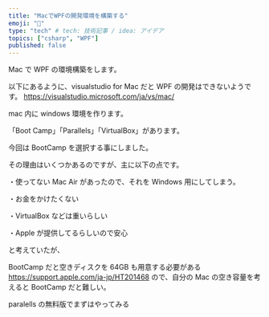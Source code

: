 ```yaml
---
title: "MacでWPFの開発環境を構築する"
emoji: "🔔"
type: "tech" # tech: 技術記事 / idea: アイデア
topics: ["csharp", "WPF"]
published: false
---
```


Mac で WPF の環境構築をします。

以下にあるように、visualstudio for Mac だと WPF の開発はできないようです。
https://visualstudio.microsoft.com/ja/vs/mac/

mac 内に windows 環境を作ります。

「Boot Camp」「Parallels」「VirtualBox」があります。

今回は BootCamp を選択する事にしました。

その理由はいくつかあるのですが、主に以下の点です。

・使ってない Mac Air があったので、それを Windows 用にしてしまう。

・お金をかけたくない

・VirtualBox などは重いらしい

・Apple が提供してるらしいので安心

と考えていたが、

BootCamp だと空きディスクを 64GB も用意する必要がある
https://support.apple.com/ja-jp/HT201468
ので、自分の Mac の空き容量を考えると BootCamp だと難しい。

paralells の無料版でまずはやってみる
